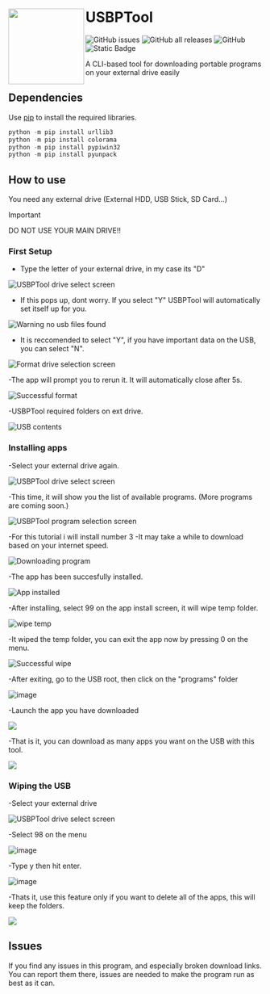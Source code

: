 # USBPTool <img src="https://github.com/NotHavocc/USBPTool/assets/135747967/69e4ef0e-4344-4af7-8b0d-df95610f17f8" width="150" align="left">

![GitHub issues](https://img.shields.io/github/issues/NotHavocc/USBPTool)
![GitHub all releases](https://img.shields.io/github/downloads/NotHavocc/USBPTool/total)
![GitHub](https://img.shields.io/github/license/NotHavocc/USBPTool)
![Static Badge](https://img.shields.io/badge/open_source-with_%3C3-blue)


A CLI-based tool for downloading portable programs on your external drive easily
## Dependencies 
Use [pip](https://pip.pypa.io/en/stable/) to install the required libraries.
```python
python -m pip install urllib3
python -m pip install colorama
python -m pip install pypiwin32
python -m pip install pyunpack
```
## How to use
You need any external drive (External HDD, USB Stick, SD Card...)

> [!IMPORTANT]  
> DO NOT USE YOUR MAIN DRIVE!!

### First Setup

- Type the letter of your external drive, in my case its "D"
  
![USBPTool drive select screen](https://i.vgy.me/peXUDa.png)

- If this pops up, dont worry. If you select "Y" USBPTool will automatically set itself up for you.
  
![Warning no usb files found](https://i.vgy.me/cNSH3e.png)

- It is reccomended to select "Y", if you have important data on the USB, you can select "N".
  
![Format drive selection screen](https://i.vgy.me/LmRK0S.png)


-The app will prompt you to rerun it. It will automatically close after 5s.

![Successful format](https://i.vgy.me/TA1kn2.png)

-USBPTool required folders on ext drive.

![USB contents](https://github.com/NotHavocc/USBPTool/assets/135747967/47aed1d4-c5c2-4d6a-aa56-1a5657cb1843)

### Installing apps

-Select your external drive again.

![USBPTool drive select screen](https://i.vgy.me/peXUDa.png)

-This time, it will show you the list of available programs. (More programs are coming soon.)

![USBPTool program selection screen](https://i.vgy.me/DHZM5h.png)

-For this tutorial i will install number 3
-It may take a while to download based on your internet speed.

![Downloading program](https://i.vgy.me/v20wtx.png)

-The app has been succesfully installed.

![App installed](https://i.vgy.me/pofaCp.png)

-After installing, select 99 on the app install screen, it will wipe temp folder.

![wipe temp](https://i.vgy.me/O3jUVY.png)

-It wiped the temp folder, you can exit the app now by pressing 0 on the menu.

![Successful wipe](https://github.com/NotHavocc/USBPTool/assets/135747967/004e3a9b-1514-4347-a741-ce6c6c2c0724)

-After exiting, go to the USB root, then click on the "programs" folder

   

![image](https://github.com/NotHavocc/USBPTool/assets/135747967/1befe27e-0630-40a2-a745-05a50b530329)

-Launch the app you have downloaded

![](https://i.vgy.me/LOZDn0.png)

-That is it, you can download as many apps you want on the USB with this tool.

![](https://i.vgy.me/GW5ruB.png)

### Wiping the USB

-Select your external drive

![USBPTool drive select screen](https://i.vgy.me/peXUDa.png)

-Select 98 on the menu

![image](https://github.com/NotHavocc/USBPTool/assets/135747967/600d2e29-63c3-4110-8d1b-dc4577cb7dc0)

-Type y then hit enter.

![image](https://github.com/NotHavocc/USBPTool/assets/135747967/e99f4b01-0e23-4292-ab66-c94ddc9d1b03)

-Thats it, use this feature only if you want to delete all of the apps, this will keep the folders.

![](https://i.vgy.me/5G1sr6.png)

## Issues
If you find any issues in this program, and especially broken download links. You can report them there, issues are needed to make the program run as best as it can.


















  




